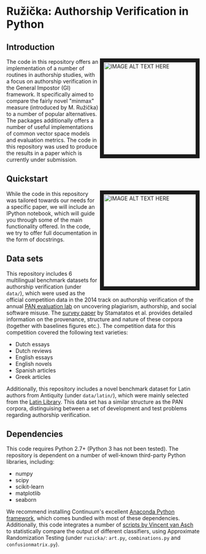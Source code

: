# Ružička: Authorship Verification in Python

## Introduction
<img align="right" src="https://cloud.githubusercontent.com/assets/4376879/11402489/8703f80a-9398-11e5-8091-2b1ed5b2bb97.png" 
alt="IMAGE ALT TEXT HERE" height="240" border="10"/>
The code in this repository offers an implementation of a number of routines in authorship studies, with a focus on authorship verification in the General Impostor (GI) framework. It specifically aimed to compare the fairly novel "minmax" measure (introduced by M. Ružička) to a number of popular alternatives. The packages additionally offers a number of useful implementations of common vector space models and evaluation metrics. The code in this repository was used to produce the results in a paper which is currently under submission.

## Quickstart

<img align="right" src="https://cloud.githubusercontent.com/assets/4376879/11402488/87041952-9398-11e5-82f9-cf3abcbe5f53.png" 
alt="IMAGE ALT TEXT HERE" height="240" border="10" style="float: right;" />
While the code in this repository was tailored towards our needs for a specific paper, we will include an IPython notebook, which will guide you through some of the main functionality offered. In the code, we try to offer full documentation in the form of docstrings.

## Data sets
This repository includes 6 multilingual benchmark datasets for authorship verification (under `data/`), which were used as the official competition data in the 2014 track on authorship verification of the annual [PAN evaluation lab](http://www.uni-weimar.de/medien/webis/events/pan-14/pan14-web/) on uncovering plagiarism, authorship, and social software misuse. The [survey paper](http://www.uni-weimar.de/medien/webis/events/pan-14/pan14-papers-final/pan14-authorship-verification/stamatatos14-overview.pdf) by Stamatatos et al. provides detailed information on the provenance, structure and nature of these corpora (together with baselines figures etc.). The competition data for this competition covered the following text varieties:
* Dutch essays
* Dutch reviews
* English essays
* English novels
* Spanish articles
* Greek articles

Additionally, this repository includes a novel benchmark dataset for Latin authors from Antiquity (under `data/latin/`), which were mainly selected from the [Latin Library](http://www.thelatinlibrary.com/). This data set has a similar structure as the PAN corpora, distinguising between a set of development and test problems regarding authorship verification. 

## Dependencies
This code requires Python 2.7+ (Python 3 has not been tested). The repository is dependent on a number of well-known third-party Python libraries, including:
+ numpy
+ scipy
+ scikit-learn
+ matplotlib
+ seaborn

We recommend installing Continuum's excellent [Anaconda Python framework](https://www.continuum.io/downloads), which comes bundled with most of these dependencies. Additionally, this code integrates a number of [scripts by Vincent van Asch](http://www.cnts.ua.ac.be/~vincent/software.html) to statistically compare the output of different classifiers, using Approximate Randomization Testing (under `ruzicka/`: `art.py`, `combinations.py` and `confusionmatrix.py`).



